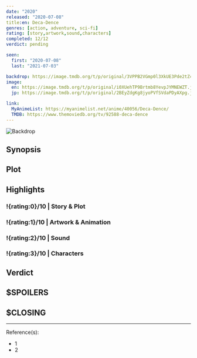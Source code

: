 ```yaml
---
date: "2020"
released: "2020-07-08"
title:en: Deca-Dence
genres: [action, adventure, sci-fi]
rating: [story,artwork,sound,characters]
completed: 12/12
verdict: pending

seen:
  first: "2020-07-08"
  last: "2021-07-03"

backdrop: https://image.tmdb.org/t/p/original/3VPPB2VGmp0l3XkUE3Pde2tZ4gi.jpg
image:
  en: https://image.tmdb.org/t/p/original/i0XUehTP9Brtmb8YevpJYMNEWZT.jpg
  jp: https://image.tmdb.org/t/p/original/2BEyZdgKg8jyoPVfSVdaPDyAXpg.jpg

link:
  MyAnimeList: https://myanimelist.net/anime/40056/Deca-Dence/
  TMDB: https://www.themoviedb.org/tv/92588-deca-dence
---
```


![Backdrop]()

## Synopsis

## Plot

## Highlights

### !{rating:0}/10 | Story & Plot

### !{rating:1}/10 | Artwork & Animation

### !{rating:2}/10 | Sound

### !{rating:3}/10 | Characters

## Verdict

## $SPOILERS

## $CLOSING

---
Reference(s):

- 1
- 2
